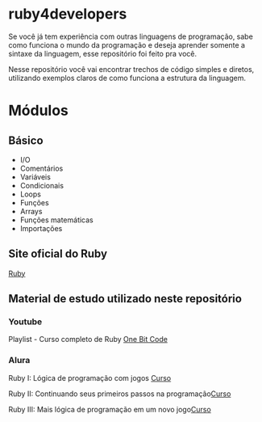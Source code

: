# ruby4developers

Se você já tem experiência com outras linguagens de programação, sabe como funciona
o mundo da programação e deseja aprender somente a sintaxe da linguagem, esse repositório
foi feito pra você.

Nesse repositório você vai encontrar trechos de código simples e diretos, utilizando exemplos
claros de como funciona a estrutura da linguagem.

# Módulos
## Básico
- I/O
- Comentários
- Variáveis
- Condicionais
- Loops
- Funções
- Arrays
- Funções matemáticas
- Importações

## Site oficial do Ruby
[Ruby](https://www.ruby-lang.org/pt/)

## Material de estudo utilizado neste repositório
### Youtube
Playlist - Curso completo de Ruby [One Bit Code](https://www.youtube.com/watch?v=2js9Q_BMD-8&list=PLdDT8if5attEOcQGPHLNIfnSFiJHhGDOZ)

### Alura
Ruby I: Lógica de programação com jogos [Curso](https://cursos.alura.com.br/course/introducao-a-programacao-com-ruby-e-jogos-1)

Ruby II: Continuando seus primeiros passos na programação[Curso](https://cursos.alura.com.br/course/introducao-a-programacao-com-ruby-e-jogos-2)

Ruby III: Mais lógica de programação em um novo jogo[Curso](https://cursos.alura.com.br/course/introducao-a-programacao-com-ruby-e-jogos-3)
